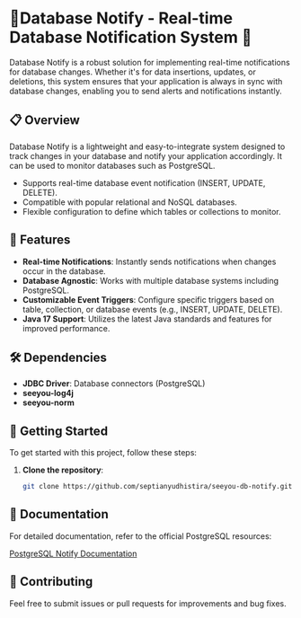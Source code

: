 # 🌟Database Notify - Real-time Database Notification System 🌟

Database Notify is a robust solution for implementing real-time notifications for database changes. Whether it's for data insertions, updates, or deletions, this system ensures that your application is always in sync with database changes, enabling you to send alerts and notifications instantly.

## 📋 Overview
Database Notify is a lightweight and easy-to-integrate system designed to track changes in your database and notify your application accordingly. It can be used to monitor databases such as PostgreSQL.
- Supports real-time database event notification (INSERT, UPDATE, DELETE).
- Compatible with popular relational and NoSQL databases.
- Flexible configuration to define which tables or collections to monitor.

## 📌 Features
- **Real-time Notifications**: Instantly sends notifications when changes occur in the database.
- **Database Agnostic**: Works with multiple database systems including PostgreSQL.
- **Customizable Event Triggers**: Configure specific triggers based on table, collection, or database events (e.g., INSERT, UPDATE, DELETE).
- **Java 17 Support**: Utilizes the latest Java standards and features for improved performance.

## 🛠️ Dependencies

- **JDBC Driver**: Database connectors (PostgreSQL)
- **seeyou-log4j**
- **seeyou-norm**

## 🚀 Getting Started

To get started with this project, follow these steps:

1. **Clone the repository**:
   ```bash
   git clone https://github.com/septianyudhistira/seeyou-db-notify.git


## 📘 Documentation
For detailed documentation, refer to the official PostgreSQL resources:

[PostgreSQL Notify Documentation](https://www.postgresql.org/docs/current/sql-notify.html)

## 👥 Contributing
Feel free to submit issues or pull requests for improvements and bug fixes.
